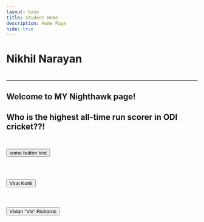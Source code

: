 ```yaml
---
layout: base
title: Student Home 
description: Home Page
hide: true
---
```


<h1>Nikhil Narayan<h1>
<hr>
<h2>Welcome to MY Nighthawk page!<h2>

<p>Who is the highest all-time run scorer in ODI cricket??!</p>
<br>
<button>some button text</button>
<br>
<div>
<h1><button>Virat Kohli</button></h1>
<br>
</div>
<div>
    <button>Vivian "Viv" Richards</button>
    <br>

</div>


